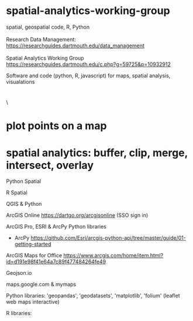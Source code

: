 # spatial-analytics-working-group
spatial, geospatial code, R, Python
\
\
Research Data Management: https://researchguides.dartmouth.edu/data_management
\
\
Spatial Analytics Working Group https://researchguides.dartmouth.edu/c.php?g=59725&p=10932912

Software and code (python, R, javascript) for maps, spatial analysis, visualations
  # 

  \
  # plot points on a map
# spatial analytics: buffer, clip, merge, intersect, overlay 

Python Spatial

R Spatial 

QGIS & Python

ArcGIS Online https://dartgo.org/arcgisonline (SSO sign in) 

ArcGIS Pro, ESRI & ArcPy Python libraries
 - ArcPy https://github.com/Esri/arcgis-python-api/tree/master/guide/01-getting-started 

ArcGIS Maps for Office https://www.arcgis.com/home/item.html?id=d191e98f41e64a7c89f477484264fe49

Geojson.io 

maps.google.com & mymaps

Python libraries: 
'geopandas', 'geodatasets', 'matplotlib', 'folium' (leaflet web maps interactive) 

R libraries: 



